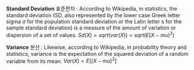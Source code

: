 
**Standard Deviation** 표준편차 : According to Wikipedia, in statistics, the standard deviation (SD, also represented by the lower case Greek letter sigma $σ$ for the population standard deviation or the Latin letter s for the sample standard deviation) is a measure of the amount of variation or dispersion of a set of values. $Sd(X) = sqrt(var(X)) = sqrt(E[X -  mu)^2)$

**Variance** 분산 : Likewise, according to Wikipedia, in probability theory and statistics, variance is the expectation of the squared deviation of a random variable from its mean. $Var(X) = E[(X - mu)^2]$
